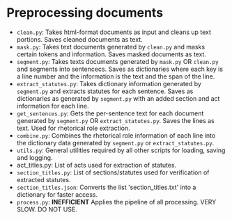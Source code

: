# Preprocessing documents

- `clean.py`: Takes html-format documents as input and cleans up text portions.
  Saves cleaned documents as text.
- `mask.py`: Takes text documents generated by `clean.py` and masks certain
  tokens and information. Saves masked documents as text.
- `segment.py`: Takes texts documents generated by `mask.py` OR `clean.py` and
  segments into sentencecs. Saves as dictionaries where each key is a line
  number and the information is the text and the span of the line.
- `extract_statutes.py`: Takes dictionary information generated by `segment.py`
  and extracts statutes for each sentence. Saves as dictionaries as generated by
  `segment.py` with an added section and act information for each line.
- `get_sentences.py`: Gets the per-sentence text for each document generated by
  `segment.py` OR `extract_statutes.py`. Saves the lines as text. Used for
  rhetorical role extraction.
- `combine.py`: Combines the rhetorical role information of each line into the
  dictionary data generated by `segment.py` or `extract_statutes.py`.
- `utils.py`: General utilities required by all other scripts for loading,
  saving and logging.
- act_titles.py: List of acts used for extraction of statutes.
- `section_titles.py`: List of sections/statutes used for verification of
  extracted statutes.
- `section_titles.json`: Converts the list 'section_titles.txt' into a dictionary
  for faster access.
- `process.py`: **INEFFICIENT** Applies the pipeline of all processing. VERY
  SLOW. DO NOT USE.
